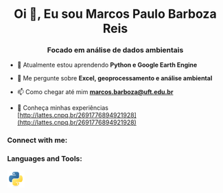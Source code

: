 <h1 align="center">Oi 👋, Eu sou Marcos Paulo Barboza Reis</h1>
<h3 align="center">Focado em análise de dados ambientais</h3>

- 🌱 Atualmente estou aprendendo **Python e Google Earth Engine**

- 💬 Me pergunte sobre **Excel, geoprocessamento e análise ambiental**

- 📫 Como chegar até mim **marcos.barboza@uft.edu.br**

- 📄 Conheça minhas experiências [http://lattes.cnpq.br/2691776894921928](http://lattes.cnpq.br/2691776894921928)

<h3 align="left">Connect with me:</h3>
<p align="left">
</p>

<h3 align="left">Languages and Tools:</h3>
<p align="left"> <a href="https://www.python.org" target="_blank" rel="noreferrer"> <img src="https://raw.githubusercontent.com/devicons/devicon/master/icons/python/python-original.svg" alt="python" width="40" height="40"/> </a> </p>



<!---
- 👋 Hi, I’m @MarcosPauloBarboza
- 👀 I’m interested in ...
- 🌱 I’m currently learning ...
- 💞️ I’m looking to collaborate on ...
- 📫 How to reach me ...
- 😄 Pronouns: ...
- ⚡ Fun fact: ...


MarcosPauloBarboza/MarcosPauloBarboza is a ✨ special ✨ repository because its `README.md` (this file) appears on your GitHub profile.
You can click the Preview link to take a look at your changes.
--->

